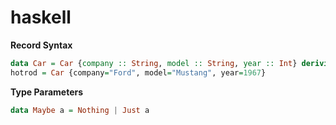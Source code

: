 haskell
=======

**Record Syntax**

```haskell
data Car = Car {company :: String, model :: String, year :: Int} deriving (Show)
hotrod = Car {company="Ford", model="Mustang", year=1967}
```


**Type Parameters**
```haskell
data Maybe a = Nothing | Just a 
```
